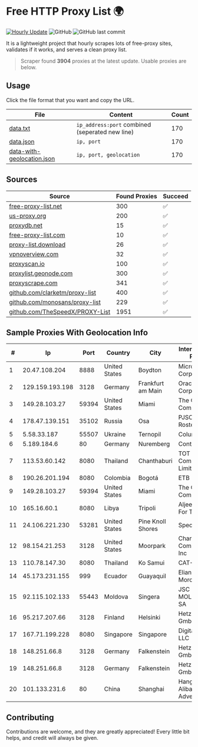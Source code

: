 
# Free HTTP Proxy List 🌍

[![Hourly Update](https://github.com/mertguvencli/http-proxy-list/actions/workflows/main.yml/badge.svg?branch=main)](https://github.com/mertguvencli/http-proxy-list/actions/workflows/main.yml)
![GitHub](https://img.shields.io/github/license/mertguvencli/http-proxy-list)
![GitHub last commit](https://img.shields.io/github/last-commit/mertguvencli/http-proxy-list)

It is a lightweight project that hourly scrapes lots of free-proxy sites, validates if it works, and serves a clean proxy list.


> Scraper found **3904** proxies at the latest update. Usable proxies are below.

## Usage

Click the file format that you want and copy the URL.


|File|Content|Count|
|----|-------|-----|
|[data.txt](https://raw.githubusercontent.com/mertguvencli/http-proxy-list/main/proxy-list/data.txt)|`ip_address:port` combined (seperated new line)|170|
|[data.json](https://raw.githubusercontent.com/mertguvencli/http-proxy-list/main/proxy-list/data.json)|`ip, port`|170|
|[data-with-geolocation.json](https://raw.githubusercontent.com/mertguvencli/http-proxy-list/main/proxy-list/data-with-geolocation.json)|`ip, port, geolocation`|170|

## Sources

|Source|Found Proxies|Succeed|
|------|-------------|-------|
|[free-proxy-list.net](https://free-proxy-list.net)|300|✅|
|[us-proxy.org](https://www.us-proxy.org)|200|✅|
|[proxydb.net](http://proxydb.net)|15|✅|
|[free-proxy-list.com](https://free-proxy-list.com/?page=&port=&type%5B%5D=http&type%5B%5D=https&up_time=0&search=Search)|10|✅|
|[proxy-list.download](https://www.proxy-list.download/HTTP)|26|✅|
|[vpnoverview.com](https://vpnoverview.com/privacy/anonymous-browsing/free-proxy-servers)|32|✅|
|[proxyscan.io](https://www.proxyscan.io)|100|✅|
|[proxylist.geonode.com](https://proxylist.geonode.com/api/proxy-list?limit=300&page=1&sort_by=lastChecked&sort_type=desc&protocols=http,https)|300|✅|
|[proxyscrape.com](https://api.proxyscrape.com/v2/?request=displayproxies&protocol=http&timeout=10000&country=all&ssl=all&anonymity=all)|341|✅|
|[github.com/clarketm/proxy-list](https://raw.githubusercontent.com/clarketm/proxy-list/master/proxy-list-raw.txt)|400|✅|
|[github.com/monosans/proxy-list](https://raw.githubusercontent.com/monosans/proxy-list/main/proxies/http.txt)|229|✅|
|[github.com/TheSpeedX/PROXY-List](https://raw.githubusercontent.com/TheSpeedX/PROXY-List/master/http.txt)|1951|✅|


## Sample Proxies With Geolocation Info

|#|Ip|Port|Country|City|Internet Service Provider|
|-|--|----|-------|----|-------------------------|
|1|20.47.108.204|8888|United States|Boydton|Microsoft Corporation|
|2|129.159.193.198|3128|Germany|Frankfurt am Main|Oracle Corporation|
|3|149.28.103.27|59394|United States|Miami|The Constant Company|
|4|178.47.139.151|35102|Russia|Osa|PJSC Rostelecom|
|5|5.58.33.187|55507|Ukraine|Ternopil|Columbus|
|6|5.189.184.6|80|Germany|Nuremberg|Contabo GmbH|
|7|113.53.60.142|8080|Thailand|Chanthaburi|TOT Public Company Limited|
|8|190.26.201.194|8080|Colombia|Bogotá|ETB - Colombia|
|9|149.28.103.27|59394|United States|Miami|The Constant Company|
|10|165.16.60.1|8080|Libya|Tripoli|Aljeel Aljadeed For Technology|
|11|24.106.221.230|53281|United States|Pine Knoll Shores|Spectrum|
|12|98.154.21.253|3128|United States|Moorpark|Charter Communications Inc|
|13|110.78.147.30|8080|Thailand|Ko Samui|CAT-BB|
|14|45.173.231.155|999|Ecuador|Guayaquil|Eliana Vanessa Morocho Oña|
|15|92.115.102.133|55443|Moldova|Singera|JSC MOLDTELECOM SA|
|16|95.217.207.66|3128|Finland|Helsinki|Hetzner Online GmbH|
|17|167.71.199.228|8080|Singapore|Singapore|DigitalOcean, LLC|
|18|148.251.66.8|3128|Germany|Falkenstein|Hetzner Online GmbH|
|19|148.251.66.8|3128|Germany|Falkenstein|Hetzner Online GmbH|
|20|101.133.231.6|80|China|Shanghai|Hangzhou Alibaba Advertising Co|



## Contributing

Contributions are welcome, and they are greatly appreciated! Every
little bit helps, and credit will always be given.

